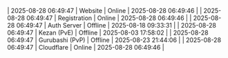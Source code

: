 | 2025-08-28 06:49:47 | Website | Online | 2025-08-28 06:49:46 |
| 2025-08-28 06:49:47 | Registration | Online | 2025-08-28 06:49:46 |
| 2025-08-28 06:49:47 | Auth Server | Offline | 2025-08-18 09:33:31 |
| 2025-08-28 06:49:47 | Kezan (PvE) | Offline | 2025-08-03 17:58:02 |
| 2025-08-28 06:49:47 | Gurubashi (PvP) | Offline | 2025-08-23 21:44:06 |
| 2025-08-28 06:49:47 | Cloudflare | Online | 2025-08-28 06:49:46 |
